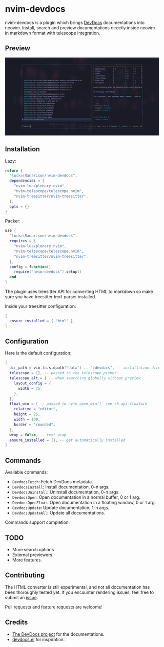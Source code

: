 # nvim-devdocs

nvim-devdocs is a plugin which brings [DevDocs](https://devdocs.io) documentations into neovim. Install, search and preview documentations directly inside neovim in markdown format with telescope integration.

## Preview

![nvim-devdocs search](./.github/preview.png)

## Installation

Lazy:

```lua
return {
  "luckasRanarison/nvim-devdocs",
  dependencies = {
    "nvim-lua/plenary.nvim",
    "nvim-telescope/telescope.nvim",
    "nvim-treesitter/nvim-treesitter",
  },
  opts = {}
}
```

Packer:

```lua
use {
  "luckasRanarison/nvim-devdocs",
  requires = {
    "nvim-lua/plenary.nvim",
    "nvim-telescope/telescope.nvim",
    "nvim-treesitter/nvim-treesitter",
  },
  config = function()
    require("nvim-devdocs").setup()
  end
}
```

The plugin uses treesitter API for converting HTML to markdown so make sure you have treesitter `html` parser installed.

Inside your treesitter configuration:

```lua
{
  ensure_installed = { "html" },
}
```

## Configuration

Here is the default configuration:

```lua
{
  dir_path = vim.fn.stdpath("data") .. "/devdocs", -- installation directory
  telescope = {}, -- passed to the telescope picker
  telescope_alt = { -- when searching globally without preview
    layout_config = {
      width = 75,
    },
  },
  float_win = { -- passed to nvim_open_win(), see :h api-floatwin
    relative = "editor",
    height = 25,
    width = 100,
    border = "rounded",
  },
  wrap = false, -- text wrap
  ensure_installed = {}, -- get automatically installed
}
```

## Commands

Available commands:

- `DevdocsFetch`: Fetch DevDocs metadata.
- `DevdocsInstall`: Install documentation, 0-n args.
- `DevdocsUninstall`: Uninstall documentation, 0-n args.
- `DevdocsOpen`: Open documentation in a normal buffer, 0 or 1 arg.
- `DevdocsOpenFloat`: Open documentation in a floating window, 0 or 1 arg.
- `DevdocsUpdate`: Update documentation, 1-n args.
- `DevdocsUpdateAll`: Update all documentations.

Commands support completion.

## TODO

- More search options
- External previewers.
- More features.

## Contributing

The HTML converter is still experimental, and not all documentation has been thoroughly tested yet. If you encounter rendering issues, feel free to submit an [issue](https://github.com/luckasRanarison/nvim-devdocs/issues).

Pull requests and feature requests are welcome!

## Credits

- [The DevDocs project](https://github.com/freeCodeCamp/devdocs) for the documentations.
- [devdocs.el](https://github.com/astoff/devdocs.el) for inspiration.
